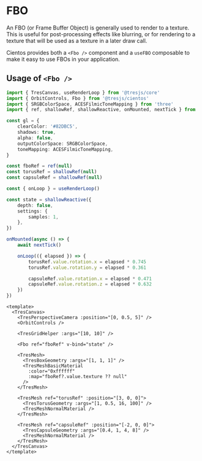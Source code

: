 # FBO <Badge type="warning" text="^3.5.0" />

An FBO (or Frame Buffer Object) is generally used to render to a texture. This is useful for post-processing effects like blurring, or for rendering to a texture that will be used as a texture in a later draw call.

Cientos provides both a `<Fbo />` component and a `useFBO` composable to make it easy to use FBOs in your application.

## Usage of `<Fbo />`

<DocsDemo>
  <FboDemo />
</DocsDemo>

```ts
import { TresCanvas, useRenderLoop } from '@tresjs/core'
import { OrbitControls, Fbo } from '@tresjs/cientos'
import { SRGBColorSpace, ACESFilmicToneMapping } from 'three'
import { ref, shallowRef, shallowReactive, onMounted, nextTick } from 'vue'

const gl = {
	clearColor: '#82DBC5',
	shadows: true,
	alpha: false,
	outputColorSpace: SRGBColorSpace,
	toneMapping: ACESFilmicToneMapping,
}

const fboRef = ref(null)
const torusRef = shallowRef(null)
const capsuleRef = shallowRef(null)

const { onLoop } = useRenderLoop()

const state = shallowReactive({
	depth: false,
	settings: {
		samples: 1,
	},
})

onMounted(async () => {
	await nextTick()

	onLoop(({ elapsed }) => {
		torusRef.value.rotation.x = elapsed * 0.745
		torusRef.value.rotation.y = elapsed * 0.361

		capsuleRef.value.rotation.x = elapsed * 0.471
		capsuleRef.value.rotation.z = elapsed * 0.632
	})
})
```

```vue{8,14}
<template>
  <TresCanvas>
    <TresPerspectiveCamera :position="[0, 0.5, 5]" />
    <OrbitControls />

    <TresGridHelper :args="[10, 10]" />

    <Fbo ref="fboRef" v-bind="state" />

    <TresMesh>
      <TresBoxGeometry :args="[1, 1, 1]" />
      <TresMeshBasicMaterial
        :color="0xffffff"
        :map="fboRef?.value.texture ?? null"
      />
    </TresMesh>

    <TresMesh ref="torusRef" :position="[3, 0, 0]">
      <TresTorusGeometry :args="[1, 0.5, 16, 100]" />
      <TresMeshNormalMaterial />
    </TresMesh>

    <TresMesh ref="capsuleRef" :position="[-2, 0, 0]">
      <TresCapsuleGeometry :args="[0.4, 1, 4, 8]" />
      <TresMeshNormalMaterial />
    </TresMesh>
  </TresCanvas>
</template>
```
